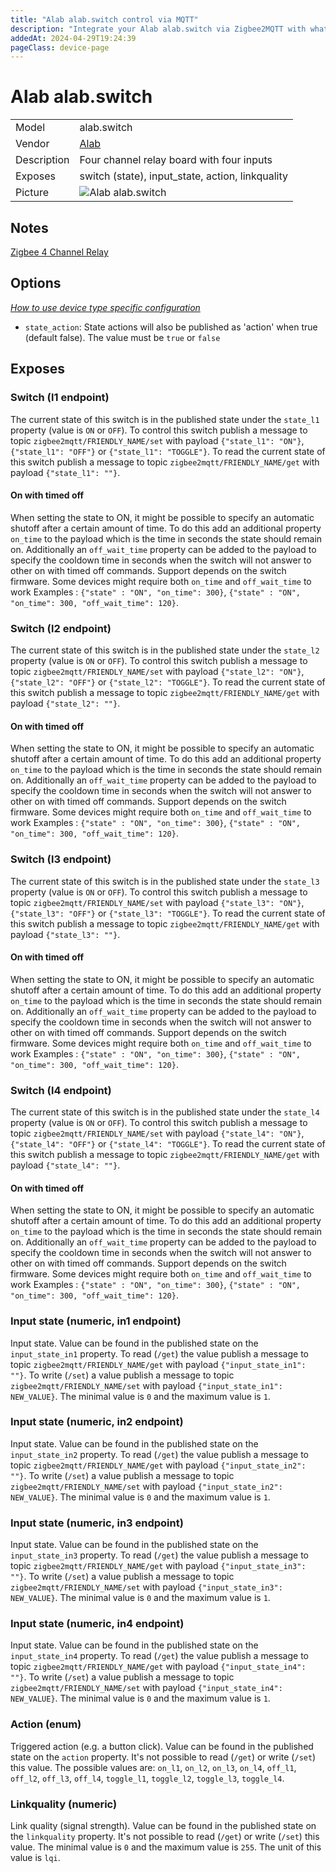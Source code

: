 ```yaml
---
title: "Alab alab.switch control via MQTT"
description: "Integrate your Alab alab.switch via Zigbee2MQTT with whatever smart home infrastructure you are using without the vendor's bridge or gateway."
addedAt: 2024-04-29T19:24:39
pageClass: device-page
---
```


<!-- !!!! -->
<!-- ATTENTION: This file is auto-generated through docgen! -->
<!-- You can only edit the "Notes"-Section between the two comment lines "Notes BEGIN" and "Notes END". -->
<!-- Do not use h1 or h2 heading within "## Notes"-Section. -->
<!-- !!!! -->

# Alab alab.switch

|     |     |
|-----|-----|
| Model | alab.switch  |
| Vendor  | [Alab](/supported-devices/#v=Alab)  |
| Description | Four channel relay board with four inputs |
| Exposes | switch (state), input_state, action, linkquality |
| Picture | ![Alab alab.switch](https://www.zigbee2mqtt.io/images/devices/alab.switch.png) |


<!-- Notes BEGIN: You can edit here. Add "## Notes" headline if not already present. -->
## Notes
[Zigbee 4 Channel Relay](https://www.tindie.com/products/a_lab_technology/zigbee-4-channel-relay/)
<!-- Notes END: Do not edit below this line -->



## Options
*[How to use device type specific configuration](../guide/configuration/devices-groups.md#specific-device-options)*

* `state_action`: State actions will also be published as 'action' when true (default false). The value must be `true` or `false`


## Exposes

### Switch (l1 endpoint)
The current state of this switch is in the published state under the `state_l1` property (value is `ON` or `OFF`).
To control this switch publish a message to topic `zigbee2mqtt/FRIENDLY_NAME/set` with payload `{"state_l1": "ON"}`, `{"state_l1": "OFF"}` or `{"state_l1": "TOGGLE"}`.
To read the current state of this switch publish a message to topic `zigbee2mqtt/FRIENDLY_NAME/get` with payload `{"state_l1": ""}`.

#### On with timed off
When setting the state to ON, it might be possible to specify an automatic shutoff after a certain amount of time. To do this add an additional property `on_time` to the payload which is the time in seconds the state should remain on.
Additionally an `off_wait_time` property can be added to the payload to specify the cooldown time in seconds when the switch will not answer to other on with timed off commands.
Support depends on the switch firmware. Some devices might require both `on_time` and `off_wait_time` to work
Examples : `{"state" : "ON", "on_time": 300}`, `{"state" : "ON", "on_time": 300, "off_wait_time": 120}`.

### Switch (l2 endpoint)
The current state of this switch is in the published state under the `state_l2` property (value is `ON` or `OFF`).
To control this switch publish a message to topic `zigbee2mqtt/FRIENDLY_NAME/set` with payload `{"state_l2": "ON"}`, `{"state_l2": "OFF"}` or `{"state_l2": "TOGGLE"}`.
To read the current state of this switch publish a message to topic `zigbee2mqtt/FRIENDLY_NAME/get` with payload `{"state_l2": ""}`.

#### On with timed off
When setting the state to ON, it might be possible to specify an automatic shutoff after a certain amount of time. To do this add an additional property `on_time` to the payload which is the time in seconds the state should remain on.
Additionally an `off_wait_time` property can be added to the payload to specify the cooldown time in seconds when the switch will not answer to other on with timed off commands.
Support depends on the switch firmware. Some devices might require both `on_time` and `off_wait_time` to work
Examples : `{"state" : "ON", "on_time": 300}`, `{"state" : "ON", "on_time": 300, "off_wait_time": 120}`.

### Switch (l3 endpoint)
The current state of this switch is in the published state under the `state_l3` property (value is `ON` or `OFF`).
To control this switch publish a message to topic `zigbee2mqtt/FRIENDLY_NAME/set` with payload `{"state_l3": "ON"}`, `{"state_l3": "OFF"}` or `{"state_l3": "TOGGLE"}`.
To read the current state of this switch publish a message to topic `zigbee2mqtt/FRIENDLY_NAME/get` with payload `{"state_l3": ""}`.

#### On with timed off
When setting the state to ON, it might be possible to specify an automatic shutoff after a certain amount of time. To do this add an additional property `on_time` to the payload which is the time in seconds the state should remain on.
Additionally an `off_wait_time` property can be added to the payload to specify the cooldown time in seconds when the switch will not answer to other on with timed off commands.
Support depends on the switch firmware. Some devices might require both `on_time` and `off_wait_time` to work
Examples : `{"state" : "ON", "on_time": 300}`, `{"state" : "ON", "on_time": 300, "off_wait_time": 120}`.

### Switch (l4 endpoint)
The current state of this switch is in the published state under the `state_l4` property (value is `ON` or `OFF`).
To control this switch publish a message to topic `zigbee2mqtt/FRIENDLY_NAME/set` with payload `{"state_l4": "ON"}`, `{"state_l4": "OFF"}` or `{"state_l4": "TOGGLE"}`.
To read the current state of this switch publish a message to topic `zigbee2mqtt/FRIENDLY_NAME/get` with payload `{"state_l4": ""}`.

#### On with timed off
When setting the state to ON, it might be possible to specify an automatic shutoff after a certain amount of time. To do this add an additional property `on_time` to the payload which is the time in seconds the state should remain on.
Additionally an `off_wait_time` property can be added to the payload to specify the cooldown time in seconds when the switch will not answer to other on with timed off commands.
Support depends on the switch firmware. Some devices might require both `on_time` and `off_wait_time` to work
Examples : `{"state" : "ON", "on_time": 300}`, `{"state" : "ON", "on_time": 300, "off_wait_time": 120}`.

### Input state (numeric, in1 endpoint)
Input state.
Value can be found in the published state on the `input_state_in1` property.
To read (`/get`) the value publish a message to topic `zigbee2mqtt/FRIENDLY_NAME/get` with payload `{"input_state_in1": ""}`.
To write (`/set`) a value publish a message to topic `zigbee2mqtt/FRIENDLY_NAME/set` with payload `{"input_state_in1": NEW_VALUE}`.
The minimal value is `0` and the maximum value is `1`.

### Input state (numeric, in2 endpoint)
Input state.
Value can be found in the published state on the `input_state_in2` property.
To read (`/get`) the value publish a message to topic `zigbee2mqtt/FRIENDLY_NAME/get` with payload `{"input_state_in2": ""}`.
To write (`/set`) a value publish a message to topic `zigbee2mqtt/FRIENDLY_NAME/set` with payload `{"input_state_in2": NEW_VALUE}`.
The minimal value is `0` and the maximum value is `1`.

### Input state (numeric, in3 endpoint)
Input state.
Value can be found in the published state on the `input_state_in3` property.
To read (`/get`) the value publish a message to topic `zigbee2mqtt/FRIENDLY_NAME/get` with payload `{"input_state_in3": ""}`.
To write (`/set`) a value publish a message to topic `zigbee2mqtt/FRIENDLY_NAME/set` with payload `{"input_state_in3": NEW_VALUE}`.
The minimal value is `0` and the maximum value is `1`.

### Input state (numeric, in4 endpoint)
Input state.
Value can be found in the published state on the `input_state_in4` property.
To read (`/get`) the value publish a message to topic `zigbee2mqtt/FRIENDLY_NAME/get` with payload `{"input_state_in4": ""}`.
To write (`/set`) a value publish a message to topic `zigbee2mqtt/FRIENDLY_NAME/set` with payload `{"input_state_in4": NEW_VALUE}`.
The minimal value is `0` and the maximum value is `1`.

### Action (enum)
Triggered action (e.g. a button click).
Value can be found in the published state on the `action` property.
It's not possible to read (`/get`) or write (`/set`) this value.
The possible values are: `on_l1`, `on_l2`, `on_l3`, `on_l4`, `off_l1`, `off_l2`, `off_l3`, `off_l4`, `toggle_l1`, `toggle_l2`, `toggle_l3`, `toggle_l4`.

### Linkquality (numeric)
Link quality (signal strength).
Value can be found in the published state on the `linkquality` property.
It's not possible to read (`/get`) or write (`/set`) this value.
The minimal value is `0` and the maximum value is `255`.
The unit of this value is `lqi`.

